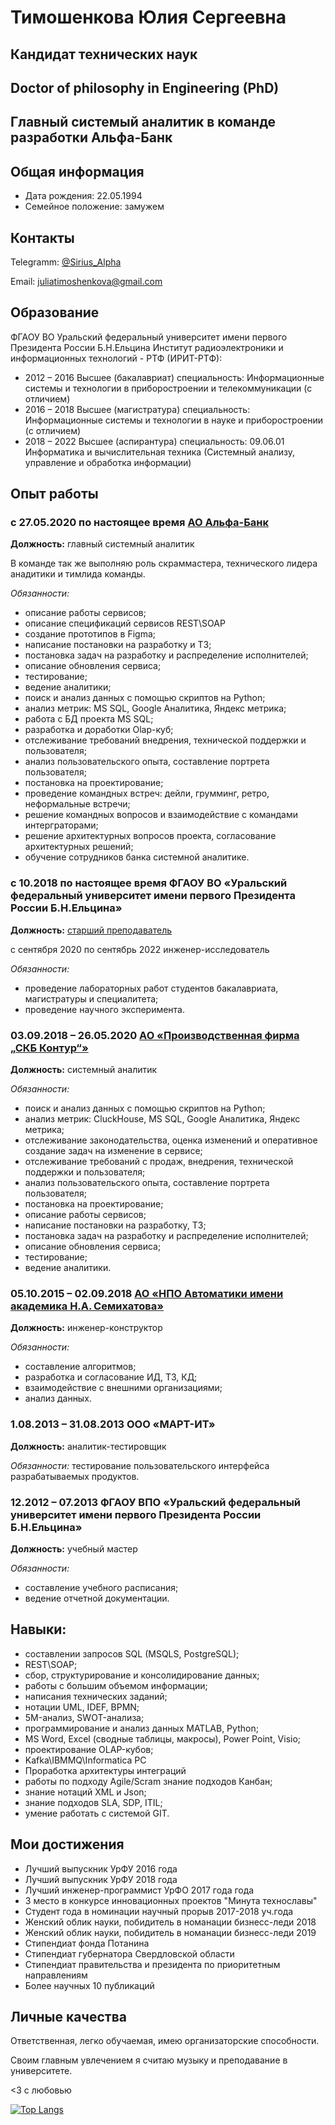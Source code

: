 # Тимошенкова Юлия Сергеевна

## Кандидат технических наук

## Doctor of philosophy in Engineering (PhD)

## Главный системый аналитик в команде разработки Альфа-Банк

## Общая информация

* Дата рождения: 22.05.1994 
* Семейное положение: замужем    

## Контакты

Telegramm: [@Sirius_Alpha](https://t.me/Sirius_Alpha)

Email: 
[juliatimoshenkova@gmail.com](juliatimoshenkova@gmail.com)

## Образование

ФГАОУ ВО Уральский федеральный университет имени первого Президента России Б.Н.Ельцина
Институт радиоэлектроники и информационных технологий - РТФ (ИРИТ-РТФ):
* 2012 – 2016 Высшее (бакалавриат) специальность: Информационные системы и технологии в приборостроении и телекоммуникации (с отличием)
* 2016 – 2018 Высшее (магистратура) специальность: Информационные системы и технологии в науке и приборостроении (с отличием)
* 2018 – 2022 Высшее (аспирантура) специальность: 09.06.01 Информатика и вычислительная техника (Системный анализу, управление и обработка информации)

## Опыт работы

### с 27.05.2020 по настоящее время [АО Альфа-Банк](https://alfabank.ru/)

**Должность:** главный системный аналитик 

В команде так же выполняю роль скраммастера, технического лидера анадитики и тимлида команды.  

*Обязанности:*
* описание работы сервисов;
* описание спецификаций сервисов REST\SOAP
* создание прототипов в Figma; 
* написание постановки на разработку и ТЗ; 
* постановка задач на разработку и распределение исполнителей; 
* описание обновления сервиса; 
* тестирование; 
* ведение аналитики;
* поиск и анализ данных с помощью скриптов на Python; 
* анализ метрик: MS SQL, Google Аналитика, Яндекс метрика; 
* работа с БД проекта MS SQL; 
* разработка и доработки Olap-куб; 
* отслеживание требований внедрения, технической поддержки и пользователя; 
* анализ пользовательского опыта, составление портрета пользователя; 
* постановка на проектирование;
* проведение командных встреч: дейли, грумминг, ретро, неформальные встречи;
* решение командных вопросов и взаимодействие с командами интерграторами;
* решение архитектурных вопросов проекта, согласование архитектурных решений;
* обучение сотрудников банка системной аналитике.

### с 10.2018 по настоящее время ФГАОУ ВО «Уральский федеральный университет имени первого Президента России Б.Н.Ельцина» 

**Должность:** [старший преподаватель](https://urfu.ru/ru/about/personal-pages/personal/person/julia.timoshenkova/)

с сентября 2020 по сентябрь 2022 инженер-исследователь 

*Обязанности:* 
* проведение лабораторных работ студентов бакалавриата, магистратуры и специалитета; 
* проведение научного эксперимента.

### 03.09.2018 – 26.05.2020  [АО «Производственная фирма „СКБ Контур“»](https://kontur.ru/)

**Должность:** системный аналитик 

*Обязанности:*
* поиск и анализ данных с помощью скриптов на Python; 
* анализ метрик: CluckHouse, MS SQL, Google Аналитика, Яндекс метрика; 
* отслеживание законодательства, оценка изменений и оперативное создание задач на изменение в сервисе; 
* отслеживание требований с продаж, внедрения, технической поддержки и пользователя; 
* анализ пользовательского опыта, составление портрета пользователя; 
* постановка на проектирование; 
* описание работы сервисов; 
* написание постановки на разработку, ТЗ;
* постановка задач на разработку и распределение исполнителей; 
* описание обновления сервиса; 
* тестирование; 
* ведение аналитики. 

### 05.10.2015 – 02.09.2018  [АО «НПО Автоматики имени академика Н.А. Семихатова»](https://www.npoa.ru/)

**Должность:** инженер-конструктор 

*Обязанности:*
* составление алгоритмов; 
* разработка и согласование ИД, ТЗ, КД; 
* взаимодействие с внешними организациями; 
* анализ данных. 

### 1.08.2013 – 31.08.2013  ООО «МАРТ-ИТ» 

**Должность:** аналитик-тестировщик 

*Обязанности:* тестирование пользовательского интерфейса разрабатываемых продуктов.

### 12.2012 – 07.2013 ФГАОУ ВПО «Уральский федеральный университет имени первого Президента России Б.Н.Ельцина» 

**Должность:** учебный мастер 

*Обязанности:*  
* составление учебного расписания; 
* ведение отчетной документации. 

## Навыки: 

* составлении запросов SQL (MSQLS, PostgreSQL);
* REST\SOAP;
* сбор, структурирование и консолидирование данных; 
* работы с большим объемом информации; 
* написания технических заданий; 
* нотации UML, IDEF, BPMN; 
* 5M-анализ, SWOT-анализа; 
* программирование и анализ данных MATLAB, Python; 
* MS Word, Excel (сводные таблицы, макросы), Power Point, Visio; 
* проектирование OLAP-кубов;  
* Kafka\IBMMQ\Informatica PC
* Проработка архитектуры интеграций
* работы по подходу Agile/Scram знание подходов Канбан;  
* знание нотаций XML и Json;  
* знание подходов SLA, SDP, ITIL;  
* умение работать с системой GIT. 

## Мои достижения
* Лучший выпускник УрФУ 2016 года
* Лучший выпускник УрФУ 2018 года
* Лучший инженер-программист УрФО 2017 года года
* 3 место в конкурсе инновационных проектов "Минута технославы"
* Студент года в номинации научный прорыв 2017-2018 уч.года
* Женский облик науки, побидитель в номанации бизнесс-леди 2018
* Женский облик науки, побидитель в номанации бизнесс-леди 2019
* Стипендиат фонда Потанина
* Стипендиат губернатора Свердловской области
* Стипендиат правительства и президента по приоритетным направлениям
* Более научных 10 публикаций

## Личные качества

Ответственная, легко обучаемая, имею организаторские способности. 

Своим главным увлечением я считаю музыку и преподавание в университете.

<3 c любовью

[![Top Langs](https://github-readme-stats.vercel.app/api/top-langs/?username=YuliaTimoshenkova&layout=compact)](https://github.com/YuliaTimoshenkova/)

